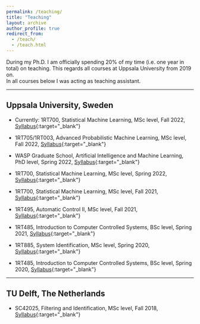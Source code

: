 ```yaml
---
permalink: /teaching/
title: "Teaching"
layout: archive
author_profile: true
redirect_from: 
  - /teach/
  - /teach.html
---
```


During my Ph.D. I am officially spending 20% of my time (i.e. one year in total) on teaching. 
This regards all courses at Uppsala University from 2019 on.\
In all courses below I was acting as teaching assistant.

---
## Uppsala University, Sweden
- Currently: 1RT700, Statistical Machine Learning, 
MSc level, Fall 2022, [Syllabus](https://uppsala.instructure.com/courses/65587){:target="_blank"}

- 1RT705/1RT003, Advanced Probabilistic Machine Learning, 
MSc level, Fall 2022, [Syllabus](https://uppsala.instructure.com/courses/71173){:target="_blank"}

- WASP Graduate School, Artificial Intelligence and Machine Learning, 
PhD level, Spring 2022, [Syllabus](https://canvas.kth.se/courses/34244){:target="_blank"}

- 1RT700, Statistical Machine Learning, 
MSc level, Spring 2022, [Syllabus](https://uppsala.instructure.com/courses/46077){:target="_blank"}

- 1RT700, Statistical Machine Learning, 
MSc level, Fall 2021, [Syllabus](https://uppsala.instructure.com/courses/44706){:target="_blank"}

- 1RT495, Automatic Control II, 
MSc level, Fall 2021, [Syllabus](https://www.uu.se/en/admissions/freestanding-courses/course-syllabus/?kpid=38780&lasar=21%2F22&typ=1){:target="_blank"}

- 1RT485, Introduction to Computer Controlled Systems, 
BSc level, Spring 2021, [Syllabus](https://www.uu.se/en/admissions/freestanding-courses/course/?kKod=1RT485&typ=1){:target="_blank"}

- 1RT885, System Identification, 
MSc level, Spring 2020, [Syllabus](https://www.uu.se/en/admissions/freestanding-courses/course/?kKod=1RT885&typ=1){:target="_blank"}

- 1RT485, Introduction to Computer Controlled Systems, 
BSc level, Spring 2020, [Syllabus](https://www.uu.se/en/admissions/freestanding-courses/course/?kKod=1RT485&typ=1){:target="_blank"}

---
## TU Delft, The Netherlands
- SC42025, Filtering and Identification, 
MSc level, Fall 2018, [Syllabus](https://studiegids.tudelft.nl/a101_displayCourse.do?course_id=41297){:target="_blank"}
